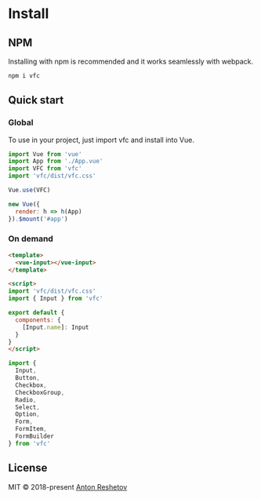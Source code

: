 # Install

## NPM

Installing with npm is recommended and it works seamlessly with webpack.

```js
npm i vfc
```

## Quick start

### Global

To use in your project, just import vfc and install into Vue.

```js
import Vue from 'vue'
import App from './App.vue'
import VFC from 'vfc'
import 'vfc/dist/vfc.css'

Vue.use(VFC)

new Vue({
  render: h => h(App)
}).$mount('#app')
```

### On demand

```html
<template>
  <vue-input></vue-input>
</template>

<script>
import 'vfc/dist/vfc.css'
import { Input } from 'vfc'

export default {
  components: {
    [Input.name]: Input
  }
}
</script>
```

```js
import {
  Input,
  Button,
  Checkbox,
  CheckboxGroup,
  Radio,
  Select,
  Option,
  Form,
  FormItem,
  FormBuilder
} from 'vfc'
```

## License

MIT © 2018-present [Anton Reshetov](http://antonreshetov.com)
